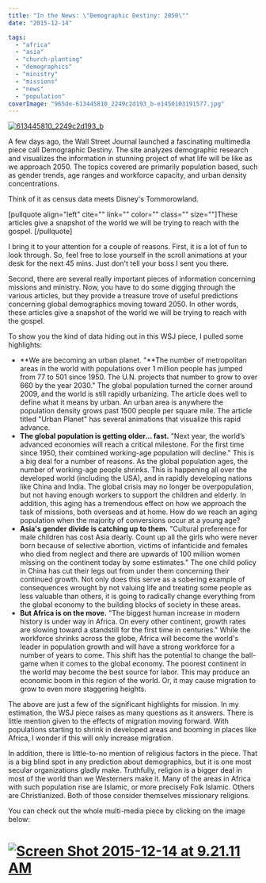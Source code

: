 ```yaml
---
title: "In the News: \"Demographic Destiny: 2050\""
date: "2015-12-14"

tags: 
  - "africa"
  - "asia"
  - "church-planting"
  - "demographics"
  - "ministry"
  - "missions"
  - "news"
  - "population"
coverImage: "965de-613445810_2249c2d193_b-e1450103191577.jpg"
---
```


[![613445810_2249c2d193_b](images/965de-613445810_2249c2d193_b-e1450103191577.jpg)](https://keelancook.files.wordpress.com/2020/08/965de-613445810_2249c2d193_b-e1450103191577.jpg)

A few days ago, the Wall Street Journal launched a fascinating multimedia piece call Demographic Destiny. The site analyzes demographic research and visualizes the information in stunning project of what life will be like as we approach 2050. The topics covered are primarily population based, such as gender trends, age ranges and workforce capacity, and urban density concentrations.

Think of it as census data meets Disney's Tommorowland.

\[pullquote align="left" cite="" link="" color="" class="" size=""\]These articles give a snapshot of the world we will be trying to reach with the gospel. \[/pullquote\]

I bring it to your attention for a couple of reasons. First, it is a lot of fun to look through. So, feel free to lose yourself in the scroll animations at your desk for the next 45 mins. Just don't tell your boss I sent you there.

Second, there are several really important pieces of information concerning missions and ministry. Now, you have to do some digging through the various articles, but they provide a treasure trove of useful predictions concerning global demographics moving toward 2050. In other words, these articles give a snapshot of the world we will be trying to reach with the gospel.

To show you the kind of data hiding out in this WSJ piece, I pulled some highlights:

- **We are becoming an urban planet. "**The number of metropolitan areas in the world with populations over 1 million people has jumped from 77 to 501 since 1950. The U.N. projects that number to grow to over 660 by the year 2030." The global population turned the corner around 2009, and the world is still rapidly urbanizing. The article does well to define what it means by urban. An urban area is anywhere the population density grows past 1500 people per square mile. The article titled "Urban Planet" has several animations that visualize this rapid advance.
- **The global population is getting older... fast.** "Next year, the world’s advanced economies will reach a critical milestone. For the first time since 1950, their combined working-age population will decline." This is a big deal for a number of reasons. As the global population ages, the number of working-age people shrinks. This is happening all over the developed world (including the USA), and in rapidly developing nations like China and India. The global crisis may no longer be overpopulation, but not having enough workers to support the children and elderly. In addition, this aging has a tremendous effect on how we approach the task of missions, both overseas and at home. How do we reach an aging population when the majority of conversions occur at a young age?
- **Asia's gender divide is catching up to them.** "Cultural preference for male children has cost Asia dearly. Count up all the girls who were never born because of selective abortion, victims of infanticide and females who died from neglect and there are upwards of 100 million women missing on the continent today by some estimates." The one child policy in China has cut their legs out from under them concerning their continued growth. Not only does this serve as a sobering example of consequences wrought by not valuing life and treating some people as less valuable than others, it is going to radically change everything from the global economy to the building blocks of society in these areas.
- **But Africa is on the move.** "The biggest human increase in modern history is under way in Africa. On every other continent, growth rates are slowing toward a standstill for the first time in centuries." While the workforce shrinks across the globe, Africa will become the world's leader in population growth and will have a strong workforce for a number of years to come. This shift has the potential to change the ball-game when it comes to the global economy. The poorest continent in the world may become the best source for labor. This may produce an economic boom in this region of the world. Or, it may cause migration to grow to even more staggering heights.

The above are just a few of the significant highlights for mission. In my estimation, the WSJ piece raises as many questions as it answers. There is little mention given to the effects of migration moving forward. With populations starting to shrink in developed areas and booming in places like Africa, I wonder if this will only increase migration.

In addition, there is little-to-no mention of religious factors in the piece. That is a big blind spot in any prediction about demographics, but it is one most secular organizations gladly make. Truthfully, religion is a bigger deal in most of the world than we Westerners make it. Many of the areas in Africa with such population rise are Islamic, or more precisely Folk Islamic. Others are Christianized. Both of those consider themselves missionary religions.

You can check out the whole multi-media piece by clicking on the image below:

# [![Screen Shot 2015-12-14 at 9.21.11 AM](images/b6c40-screen-shot-2015-12-14-at-9.21.11-am.png)](http://graphics.wsj.com/2050-demographic-destiny/)
